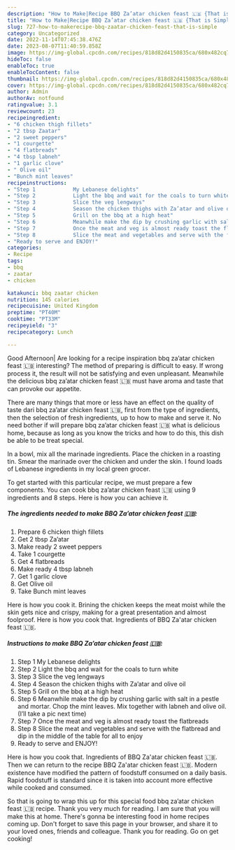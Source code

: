 ```yaml
---
description: "How to Make|Recipe BBQ Za’atar chicken feast 🇱🇧 {That is Simple"
title: "How to Make|Recipe BBQ Za’atar chicken feast 🇱🇧 {That is Simple"
slug: 727-how-to-makerecipe-bbq-zaatar-chicken-feast-that-is-simple
category: Uncategorized
date: 2022-11-14T07:45:38.476Z
date: 2023-08-07T11:40:59.858Z
image: https://img-global.cpcdn.com/recipes/818d82d4150835ca/680x482cq70/bbq-zaatar-chicken-feast-recipe-main-photo.jpg
hideToc: false
enableToc: true
enableTocContent: false
thumbnail: https://img-global.cpcdn.com/recipes/818d82d4150835ca/680x482cq70/bbq-zaatar-chicken-feast-recipe-main-photo.jpg
cover: https://img-global.cpcdn.com/recipes/818d82d4150835ca/680x482cq70/bbq-zaatar-chicken-feast-recipe-main-photo.jpg
author: Admin
authorAv: notfound
ratingvalue: 3.1
reviewcount: 23
recipeingredient:
- "6 chicken thigh fillets"
- "2 tbsp Zaatar"
- "2 sweet peppers"
- "1 courgette"
- "4 flatbreads"
- "4 tbsp labneh"
- "1 garlic clove"
- " Olive oil"
- "Bunch mint leaves"
recipeinstructions:
- "Step 1            My Lebanese delights"
- "Step 2            Light the bbq and wait for the coals to turn white"
- "Step 3            Slice the veg lengways"
- "Step 4            Season the chicken thighs with Za’atar and olive oil"
- "Step 5            Grill on the bbq at a high heat"
- "Step 6            Meanwhile make the dip by crushing garlic with salt in a pestle and mortar. Chop the mint leaves. Mix together with labneh and olive oil. (I’ll take a pic next time)"
- "Step 7            Once the meat and veg is almost ready toast the flatbreads"
- "Step 8            Slice the meat and vegetables and serve with the flatbread and dip in the middle of the table for all to enjoy"
- "Ready to serve and ENJOY!"
categories:
- Recipe
tags:
- bbq
- zaatar
- chicken

katakunci: bbq zaatar chicken 
nutrition: 145 calories
recipecuisine: United Kingdom
preptime: "PT40M"
cooktime: "PT33M"
recipeyield: "3"
recipecategory: Lunch

---
```



Good Afternoon| Are looking for a recipe inspiration bbq za’atar chicken feast 🇱🇧 interesting? The method of preparing is difficult to easy. If wrong process it, the result will not be satisfying and even unpleasant. Meanwhile the delicious bbq za’atar chicken feast 🇱🇧 must have aroma and taste that can provoke our appetite.






There are many things that more or less have an effect on the quality of taste dari bbq za’atar chicken feast 🇱🇧, first from the type of ingredients, then the selection of fresh ingredients, up to how to make and serve it. No need bother if will prepare bbq za’atar chicken feast 🇱🇧 what is delicious home, because as long as you know the tricks and how to do this, this dish be able to be treat special.


In a bowl, mix all the marinade ingredients. Place the chicken in a roasting tin. Smear the marinade over the chicken and under the skin. I found loads of Lebanese ingredients in my local green grocer.


To get started with this particular recipe, we must prepare a few components. You can cook bbq za’atar chicken feast 🇱🇧 using 9 ingredients and 8 steps. Here is how you can achieve it.

<!--inarticleads1-->

##### The ingredients needed to make BBQ Za’atar chicken feast 🇱🇧:

1. Prepare 6 chicken thigh fillets
1. Get 2 tbsp Za’atar
1. Make ready 2 sweet peppers
1. Take 1 courgette
1. Get 4 flatbreads
1. Make ready 4 tbsp labneh
1. Get 1 garlic clove
1. Get  Olive oil
1. Take Bunch mint leaves


Here is how you cook it. Brining the chicken keeps the meat moist while the skin gets nice and crispy, making for a great presentation and almost foolproof. Here is how you cook that. Ingredients of BBQ Za&#39;atar chicken feast 🇱🇧. 

<!--inarticleads2-->

##### Instructions to make BBQ Za’atar chicken feast 🇱🇧:

1. Step 1            My Lebanese delights
1. Step 2            Light the bbq and wait for the coals to turn white
1. Step 3            Slice the veg lengways
1. Step 4            Season the chicken thighs with Za’atar and olive oil
1. Step 5            Grill on the bbq at a high heat
1. Step 6            Meanwhile make the dip by crushing garlic with salt in a pestle and mortar. Chop the mint leaves. Mix together with labneh and olive oil. (I’ll take a pic next time)
1. Step 7            Once the meat and veg is almost ready toast the flatbreads
1. Step 8            Slice the meat and vegetables and serve with the flatbread and dip in the middle of the table for all to enjoy
1. Ready to serve and ENJOY!

Here is how you cook that. Ingredients of BBQ Za&#39;atar chicken feast 🇱🇧. Then we can return to the recipe BBQ Za&#39;atar chicken feast 🇱🇧. Modern existence have modified the pattern of foodstuff consumed on a daily basis. Rapid foodstuff is standard since it is taken into account more effective while cooked and consumed. 

So that is going to wrap this up for this special food bbq za’atar chicken feast 🇱🇧 recipe. Thank you very much for reading. I am sure that you will make this at home. There's gonna be interesting food in home recipes coming up. Don't forget to save this page in your browser, and share it to your loved ones, friends and colleague. Thank you for reading. Go on get cooking!
